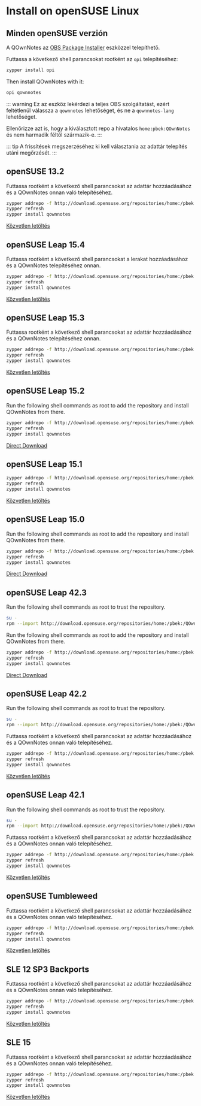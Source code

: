 # Install on openSUSE Linux

<installation-opensuse/>

<!-- <Content :page-key="getPageKey($site.pages, '/installation/ubuntu.md')" /> -->


## Minden openSUSE verzión

A QOwnNotes az [OBS Package Installer](https://github.com/openSUSE/opi) eszközzel telepíthető.

Futtassa a következő shell parancsokat rootként az `opi` telepítéséhez:

```bash
zypper install opi
```

Then install QOwnNotes with it:

```bash
opi qownnotes
```

::: warning
Ez az eszköz lekérdezi a teljes OBS szolgáltatást, ezért feltétlenül válassza a `qownnotes` lehetőséget, és ne a `qownnotes-lang` lehetőséget.

Ellenőrizze azt is, hogy a kiválasztott repo a hivatalos `home:pbek:QOwnNotes` és nem harmadik féltől származik-e.
:::

::: tip
A frissítések megszerzéséhez ki kell választania az adattár telepítés utáni megőrzését.
:::

## openSUSE 13.2

Futtassa rootként a következő shell parancsokat az adattár hozzáadásához és a QOwnNotes onnan való telepítéséhez.

```bash
zypper addrepo -f http://download.opensuse.org/repositories/home:/pbek:/QOwnNotes/openSUSE_13.2/home:pbek:QOwnNotes.repo
zypper refresh
zypper install qownnotes
```

[Közvetlen letöltés](https://download.opensuse.org/repositories/home:/pbek:/QOwnNotes/openSUSE_13.2)

## openSUSE Leap 15.4

Futtassa rootként a következő shell parancsokat a lerakat hozzáadásához és a QOwnNotes telepítéséhez onnan.

```bash
zypper addrepo -f http://download.opensuse.org/repositories/home:/pbek:/QOwnNotes/15.4/home:pbek:QOwnNotes.repo
zypper refresh
zypper install qownnotes
```

[Közvetlen letöltés](https://download.opensuse.org/repositories/home:/pbek:/QOwnNotes/15.4)

## openSUSE Leap 15.3

Futtassa rootként a következő shell parancsokat az adattár hozzáadásához és a QOwnNotes telepítéséhez onnan.

```bash
zypper addrepo -f http://download.opensuse.org/repositories/home:/pbek:/QOwnNotes/openSUSE_Leap_15.3/home:pbek:QOwnNotes.repo
zypper refresh
zypper install qownnotes
```

[Közvetlen letöltés](https://download.opensuse.org/repositories/home:/pbek:/QOwnNotes/openSUSE_Leap_15.3)

## openSUSE Leap 15.2

Run the following shell commands as root to add the repository and install QOwnNotes from there.

```bash
zypper addrepo -f http://download.opensuse.org/repositories/home:/pbek:/QOwnNotes/openSUSE_Leap_15.2/home:pbek:QOwnNotes.repo
zypper refresh
zypper install qownnotes
```

[Direct Download](https://download.opensuse.org/repositories/home:/pbek:/QOwnNotes/openSUSE_Leap_15.2)

## openSUSE Leap 15.1

```bash
zypper addrepo -f http://download.opensuse.org/repositories/home:/pbek:/QOwnNotes/openSUSE_Leap_15.1/home:pbek:QOwnNotes.repo
zypper refresh
zypper install qownnotes
```

[Közvetlen letöltés](https://download.opensuse.org/repositories/home:/pbek:/QOwnNotes/openSUSE_Leap_15.1)

## openSUSE Leap 15.0

Run the following shell commands as root to add the repository and install QOwnNotes from there.

```bash
zypper addrepo -f http://download.opensuse.org/repositories/home:/pbek:/QOwnNotes/openSUSE_Leap_15.0/home:pbek:QOwnNotes.repo
zypper refresh
zypper install qownnotes
```

[Direct Download](https://download.opensuse.org/repositories/home:/pbek:/QOwnNotes/openSUSE_Leap_15.0)

## openSUSE Leap 42.3

Run the following shell commands as root to trust the repository.

```bash
su -
rpm --import http://download.opensuse.org/repositories/home:/pbek:/QOwnNotes/openSUSE_Leap_42.3/repodata/repomd.xml.key
```

Run the following shell commands as root to add the repository and install QOwnNotes from there.

```bash
zypper addrepo -f http://download.opensuse.org/repositories/home:/pbek:/QOwnNotes/openSUSE_Leap_42.3/home:pbek:QOwnNotes.repo
zypper refresh
zypper install qownnotes
```

[Direct Download](https://download.opensuse.org/repositories/home:/pbek:/QOwnNotes/openSUSE_Leap_42.3)

## openSUSE Leap 42.2

Run the following shell commands as root to trust the repository.

```bash
su -
rpm --import http://download.opensuse.org/repositories/home:/pbek:/QOwnNotes/openSUSE_Leap_42.2/repodata/repomd.xml.key
```

Futtassa rootként a következő shell parancsokat az adattár hozzáadásához és a QOwnNotes onnan való telepítéséhez.

```bash
zypper addrepo -f http://download.opensuse.org/repositories/home:/pbek:/QOwnNotes/openSUSE_Leap_42.2/home:pbek:QOwnNotes.repo
zypper refresh
zypper install qownnotes
```

[Közvetlen letöltés](https://download.opensuse.org/repositories/home:/pbek:/QOwnNotes/openSUSE_Leap_42.2)

## openSUSE Leap 42.1

Run the following shell commands as root to trust the repository.

```bash
su -
rpm --import http://download.opensuse.org/repositories/home:/pbek:/QOwnNotes/openSUSE_Leap_42.1/repodata/repomd.xml.key
```

Futtassa rootként a következő shell parancsokat az adattár hozzáadásához és a QOwnNotes onnan való telepítéséhez.

```bash
zypper addrepo -f http://download.opensuse.org/repositories/home:/pbek:/QOwnNotes/openSUSE_Leap_42.1/home:pbek:QOwnNotes.repo
zypper refresh
zypper install qownnotes
```

[Közvetlen letöltés](https://download.opensuse.org/repositories/home:/pbek:/QOwnNotes/openSUSE_Leap_42.1)

## openSUSE Tumbleweed

Futtassa rootként a következő shell parancsokat az adattár hozzáadásához és a QOwnNotes onnan való telepítéséhez.

```bash
zypper addrepo -f http://download.opensuse.org/repositories/home:/pbek:/QOwnNotes/openSUSE_Tumbleweed/home:pbek:QOwnNotes.repo
zypper refresh
zypper install qownnotes
```

[Közvetlen letöltés](https://download.opensuse.org/repositories/home:/pbek:/QOwnNotes/openSUSE_Tumbleweed)


## SLE 12 SP3 Backports

Futtassa rootként a következő shell parancsokat az adattár hozzáadásához és a QOwnNotes onnan való telepítéséhez.

```bash
zypper addrepo -f http://download.opensuse.org/repositories/home:/pbek:/QOwnNotes/SLE_12_SP3_Backports/home:pbek:QOwnNotes.repo
zypper refresh
zypper install qownnotes
```

[Közvetlen letöltés](https://download.opensuse.org/repositories/home:/pbek:/QOwnNotes/SLE_12_SP3_Backports)

## SLE 15

Futtassa rootként a következő shell parancsokat az adattár hozzáadásához és a QOwnNotes onnan való telepítéséhez.

```bash
zypper addrepo -f http://download.opensuse.org/repositories/home:/pbek:/QOwnNotes/SLE_15/home:pbek:QOwnNotes.repo
zypper refresh
zypper install qownnotes
```

[Közvetlen letöltés](https://download.opensuse.org/repositories/home:/pbek:/QOwnNotes/SLE_15)
